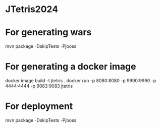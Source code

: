 # JTetris2024

# For generating wars
mvn package -DskipTests -Pjboss

# For generating a docker image
docker image build -t jtetris .
docker run -p 8080:8080 -p 9990:9990 -p 4444:4444 -p 9083:9083 jtetris

# For deployment
mvn package -DskipTests -Pjboss